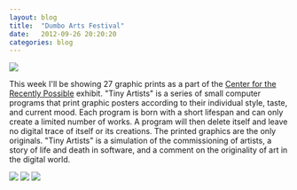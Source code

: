 ```yaml
---
layout: blog
title:  "Dumbo Arts Festival"
date:   2012-09-26 20:20:20
categories: blog
---
```


<img src="http://runemadsen-2012.s3.amazonaws.com/blog/show2.jpg" />

This week I'll be showing 27 graphic prints as a part of the <a href="http://itp.nyu.edu/residentsshow/">Center for the Recently Possible</a> exhibit. "Tiny Artists" is a series of small computer programs that print graphic posters according to their individual style, taste, and current mood. Each program is born with a short lifespan and can only create a limited number of works. A program will then delete itself and leave no digital trace of itself or its creations. The printed graphics are the only originals. "Tiny Artists" is a simulation of the commissioning of artists, a story of life and death in software, and a comment on the originality of art in the digital world.

<img src="http://runemadsen-2012.s3.amazonaws.com/blog/show1.jpg" />

<img src="http://runemadsen-2012.s3.amazonaws.com/blog/show3.jpg" />

<img src="http://runemadsen-2012.s3.amazonaws.com/blog/show4.jpg" />